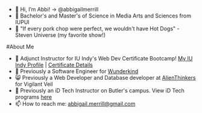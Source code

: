 - 👋 Hi, I’m Abbi! -> @abbigailmerrill 
- 👀 Bachelor's and  Master's of Science in Media Arts and Sciences from IUPUI
- 💞️ "If every pork chop were perfect, we wouldn't have Hot Dogs" - Steven Universe (my favorite show!)

#About Me
- 📑 Adjunct Instructor for IU Indy's Web Dev Certificate Bootcamp! [My IU Indy Profile](https://luddy.iupui.edu/contact/profile/abbigail-merrill) | [Certificate Details](https://luddy.iupui.edu/degrees/certificates/development.html)
- 🌱 Previously a Software Engineer for [Wunderkind](https://www.wunderkind.co/)
- 😸 Previously a Web Developer and Database developer at [AlienThinkers](http://www.alienthinkers.com/creative-team.html) for Vigilant Veil
- 🏫 Previously an iD Tech Instructor on Butler's campus. View iD Tech programs [here](https://www.idtech.com/)
- 📫 How to reach me: abbigail.merrill@gmail.com
